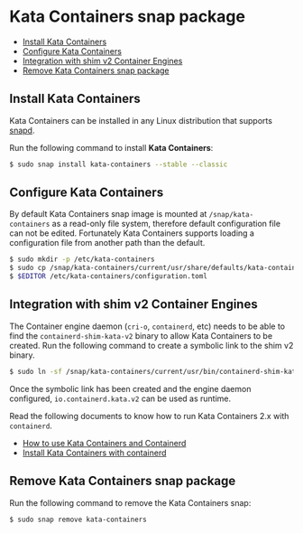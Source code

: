 # Kata Containers snap package

* [Install Kata Containers](#install-kata-containers)
* [Configure Kata Containers](#configure-kata-containers)
* [Integration with shim v2 Container Engines](#integration-with-shim-v2-container-engines)
* [Remove Kata Containers snap package](#remove-kata-containers-snap-package)


## Install Kata Containers

Kata Containers can be installed in any Linux distribution that supports
[snapd](https://docs.snapcraft.io/installing-snapd).

Run the following command to install **Kata Containers**:

```sh
$ sudo snap install kata-containers --stable --classic
```

## Configure Kata Containers

By default Kata Containers snap image is mounted at `/snap/kata-containers` as a
read-only file system, therefore default configuration file can not be edited.
Fortunately Kata Containers supports loading a configuration file from another
path than the default.

```sh
$ sudo mkdir -p /etc/kata-containers
$ sudo cp /snap/kata-containers/current/usr/share/defaults/kata-containers/configuration.toml /etc/kata-containers/
$ $EDITOR /etc/kata-containers/configuration.toml
```

## Integration with shim v2 Container Engines

The Container engine daemon (`cri-o`, `containerd`, etc) needs to be able to find the
`containerd-shim-kata-v2` binary to allow Kata Containers to be created.
Run the following command to create a symbolic link to the shim v2 binary.

```sh
$ sudo ln -sf /snap/kata-containers/current/usr/bin/containerd-shim-kata-v2 /usr/local/bin/containerd-shim-kata-v2
```

Once the symbolic link has been created and the engine daemon configured, `io.containerd.kata.v2`
can be used as runtime.

Read the following documents to know how to run Kata Containers 2.x with `containerd`.

* [How to use Kata Containers and Containerd](https://github.com/kata-containers/kata-containers/blob/main/docs/how-to/containerd-kata.md)
* [Install Kata Containers with containerd](https://github.com/kata-containers/kata-containers/blob/main/docs/install/container-manager/containerd/containerd-install.md)


## Remove Kata Containers snap package

Run the following command to remove the Kata Containers snap:

```sh
$ sudo snap remove kata-containers
```
